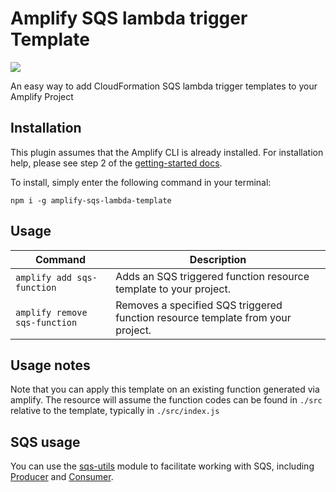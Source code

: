 # Amplify SQS lambda trigger Template
<p>
  <a href="https://www.npmjs.com/package/amplify-sqs-lambda-template">
      <img src="https://img.shields.io/npm/v/amplify-sqs-lambda-template.svg" />
  </a>
</p>

An easy way to add CloudFormation SQS lambda trigger templates to your Amplify Project

## Installation

This plugin assumes that the Amplify CLI is already installed. For installation help, please see step 2 of the [getting-started docs](https://aws-amplify.github.io/docs/).

To install, simply enter the following command in your terminal:

`npm i -g amplify-sqs-lambda-template`

## Usage

| Command                      | Description |
| ---------------------------- | ----------- |
| `amplify add sqs-function`       | Adds an SQS triggered function resource template to your project. |
| `amplify remove sqs-function`    | Removes a specified SQS triggered function resource template from your project. |

## Usage notes

Note that you can apply this template on an existing function generated via amplify.
The resource will assume the function codes can be found in `./src` relative to the template, typically in `./src/index.js`

## SQS usage

You can use the [sqs-utils](https://github.com/hogarthww-labs/sqs-utils) module to facilitate working with SQS, including [Producer](https://www.npmjs.com/package/sqs-producer) and [Consumer](https://www.npmjs.com/package/sqs-consumer).
